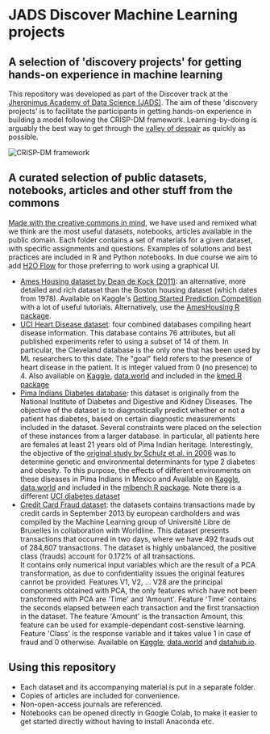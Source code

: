 # JADS Discover Machine Learning projects

## A selection of 'discovery projects' for getting hands-on experience in machine learning
This repository was developed as part of the Discover track at the [Jheronimus Academy of Data Science (JADS)](https://www.jads.nl/professionaleducation.html). The aim of these 'discovery projects' is to facilitate the participants in getting hands-on experience in building a model following the CRISP-DM framework. Learning-by-doing is arguably the best way to get through the [valley of despair](https://mensenengedrag.nl/2019/06/05/the-dunning-kruger-effect-in-innovation/) as quickly as possible.

![CRISP-DM framework](https://exde.files.wordpress.com/2009/03/crisp_visualguide.png?w=768)

## A curated selection of public datasets, notebooks, articles and other stuff from the commons
[Made with the creative commons in mind](https://creativecommons.org/use-remix/made-with-cc/), we have used and remixed what we think are the most useful datasets, notebooks, articles available in the public domain. Each folder contains a set of materials for a given dataset, with specific assignments and questions. Examples of solutions and best practices are included in R and Python notebooks. In due course we aim to add [H2O Flow](https://docs.h2o.ai/h2o/latest-stable/h2o-docs/flow.html) for those preferring to work using a graphical UI.

  - [Ames Housing dataset by Dean de Kock (2011)](http://jse.amstat.org/v19n3/decock.pdf): an alternative, more detailed and rich dataset than the Boston housing dataset (which dates from 1978). Available on Kaggle's [Getting Started Prediction Competition](https://www.kaggle.com/c/house-prices-advanced-regression-techniques/overview) with a lot of useful tutorials. Alternatively, use the [AmesHousing R package](https://cran.r-project.org/web/packages/AmesHousing/AmesHousing.pdf).
  - [UCI Heart Disease dataset](https://archive.ics.uci.edu/ml/datasets/heart+disease): four combined databases compiling heart disease information. This database contains 76 attributes, but all published experiments refer to using a subset of 14 of them. In particular, the Cleveland database is the only one that has been used by ML researchers to this date. The "goal" field refers to the presence of heart disease in the patient. It is integer valued from 0 (no presence) to 4. Also available on [Kaggle](https://www.kaggle.com/ronitf/heart-disease-uci), [data.world](https://data.world/uci/heart-disease) and included in the [kmed R package](https://cran.r-project.org/web/packages/kmed/index.html)
  - [Pima Indians Diabetes database](): this dataset is originally from the National Institute of Diabetes and Digestive and Kidney Diseases. The objective of the dataset is to diagnostically predict whether or not a patient has diabetes, based on certain diagnostic measurements included in the dataset. Several constraints were placed on the selection of these instances from a larger database. In particular, all patients here are females at least 21 years old of Pima Indian heritage. Interestingly, the objective of the [original study by Schulz et al. in 2006](https://care.diabetesjournals.org/content/29/8/1866) was to determine genetic and environmental determinants for type 2 diabetes and obesity. To this purpose, the effects of different environments on these diseases in Pima Indians in Mexico and Available on [Kaggle](https://www.kaggle.com/uciml/pima-indians-diabetes-database), [data.world](https://data.world/data-society/pima-indians-diabetes-database) and included in the [mlbench R package](https://cran.r-project.org/web/packages/mlbench/index.html). Note there is a different [UCI diabetes dataset](https://archive.ics.uci.edu/ml/datasets/diabetes)
  - [Credit Card Fraud dataset](https://mlg.ulb.ac.be/wordpress/portfolio_page/defeatfraud-assessment-and-validation-of-deep-feature-engineering-and-learning-solutions-for-fraud-detection/): the datasets contains transactions made by credit cards in September 2013 by european cardholders and was compiled by the Machine Learning group of Université Libre de Bruxelles in collaboration with Worldline. This dataset presents transactions that occurred in two days, where we have 492 frauds out of 284,807 transactions. The dataset is highly unbalanced, the positive class (frauds) account for 0.172% of all transactions.<br> It contains only numerical input variables which are the result of a PCA transformation, as due to confidentiality issues the original features cannot be provided. Features V1, V2, … V28 are the principal components obtained with PCA, the only features which have not been transformed with PCA are 'Time' and 'Amount'. Feature 'Time' contains the seconds elapsed between each transaction and the first transaction in the dataset. The feature 'Amount' is the transaction Amount, this feature can be used for example-dependant cost-senstive learning. Feature 'Class' is the response variable and it takes value 1 in case of fraud and 0 otherwise. Available on [Kaggle](https://www.kaggle.com/mlg-ulb/creditcardfraud), [data.world](https://data.world/vlad/credit-card-fraud-detection) and [datahub.io](https://datahub.io/machine-learning/creditcard).
  
## Using this repository
  - Each dataset and its accompanying material is put in a separate folder.
  - Copies of articles are included for convenience.
  - Non-open-access journals are referenced.
  - Notebooks can be opened directly in Google Colab, to make it easier to get started directly without having to install Anaconda etc. 
